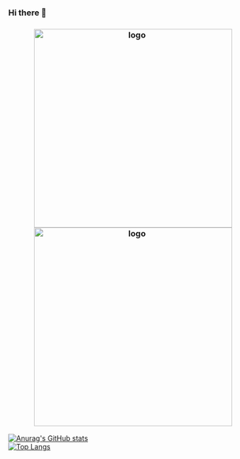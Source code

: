 ### Hi there 👋

<h3 align="center"><img src="https://i.imgur.com/szrwkQH.png" alt="logo" height="400px"><img src="https://user-images.githubusercontent.com/42508318/222633641-145ff2d6-12e1-4390-9386-85513f6127d6.jpg" alt="logo" height="400px"></h3>

[![Anurag's GitHub stats](https://github-readme-stats.vercel.app/api?username=kimlulz)](https://github.com/anuraghazra/github-readme-stats)    
[![Top Langs](https://github-readme-stats.vercel.app/api/top-langs/?username=kimlulz&layout=compact&theme=tokyonight)](https://github.com/anuraghazra/github-readme-stats)
